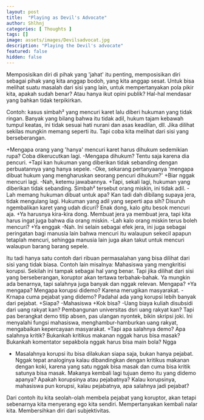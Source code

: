 ```yaml
---
layout: post
title:  "Playing as Devil's Advocate"
author: Shlhnj
categories: [ Thoughts ]
tags: []
image: assets/images/Devilsadvocat.jpg
description: "Playing the Devil's advocate"
featured: false
hidden: false
---
```


Memposisikan diri di pihak yang 'jahat' itu penting, memposisikan diri sebagai pihak yang kita anggap bodoh, yang kita anggap sesat. Untuk bisa melihat suatu masalah dari sisi yang lain, untuk mempertanyakan pola pikir kita, apakah sudah benar? Atau hanya ikut opini publik? Hal-hal mendasar yang bahkan tidak terpikirkan.

Contoh: kasus simbah² yang mencuri karet lalu diberi hukuman yang tidak ringan. Banyak yang bilang bahwa itu tidak adil, hukum tajam kebawah tumpul keatas, ini tidak sesuai hati nurani dan asas keadilan, dll. Jika dilihat sekilas mungkin memang seperti itu. Tapi coba kita melihat dari sisi yang berseberangan.

+Mengapa orang yang 'hanya' mencuri karet harus dihukum sedemikian rupa?
Coba dikerucutkan lagi.
-Mengapa dihukum? Tentu saja karena dia pencuri.
+Tapi kan hukuman yang diberikan tidak sebanding dengan perbuatannya yang hanya sepele.
-Oke, sekarang pertanyaanya 'mengapa dibuat hukum yang mengharuskan seorang pencuri dihukum?'
+Biar nggak mencuri lagi.
-Nah, ketemu jawabannya.
+Tapi, sekali lagi, hukuman yang diberikan tidak sebanding. Simbah² tersebut orang miskin, ini tidak adil.
-Lah memang hukuman dibuat untuk apa? Kan tadi dah dibilang supaya jera, tidak mengulang lagi. Hukuman yang adil yang seperti apa sih? Disuruh ngembalikan karet yang udah dicuri? Enak dong, kalo gitu besok mencuri aja.
+Ya harusnya kira-kira dong. Membuat jera ya membuat jera, tapi kita harus ingat juga bahwa dia orang miskin.
-Lah kalo orang miskin terus boleh mencuri?
+Ya enggak
-Nah. Ini selain sebagai efek jera, ini juga sebagai peringatan bagi manusia lain bahwa mencuri itu walaupun sekecil apapun tetaplah mencuri, sehingga manusia lain juga akan takut untuk mencuri walaupun barang barang sepele.

Itu tadi hanya satu contoh dari ribuan permasalahan yang bisa dilihat dari sisi yang tidak biasa. Contoh lain misalnya:
Mahasiswa yang mengkritisi korupsi. Sekilah ini tampak sebagai hal yang benar. Tapi jika dilihat dari sisi yang berseberangan, koruptor akan tertawa terbahak-bahak. Ya mungkin ada benarnya, tapi salahnya juga banyak dan nggak relevan. Mengapa?
+Ya mengapa? Mengapa korupsi didemo?
Karena merugikan masyarakat.
-Krnapa cuma pejabat yang didemo? Padahal ada yang korupsi lebih banyak dari pejabat.
+Siapa?
-Mahasiswa
+Kok bisa?
-Uang biaya kuliah disubsidi dari uang rakyat kan? Pembangunan universitas dsri uang rakyat kan? Tapi pas berangkat demo titip absen, pas ulangan nyontek, bikin skripsi joki. Ini menyalahi fungsi mahasiswa, menghambur-hamburkan uang rakyat, mengabaikan kepercayaan masyarakat.
+Tapi apa salahnya demo? Apa salahnya kritik? Bukankah kritikus makanan nggak harus bisa masak? Bukankah komentator sepakbola nggak harus bisa main bola?
Ngga
- Masalahnya korupsi itu bisa dilakukan siapa saja, bukan hanya pejabat. Nggak tepat analoginya kalau dibandingkan dengan kritikus makanan dengan koki, karena yang satu nggak bisa masak dan cuma bisa kritik satunya bisa masak. Makanya kembali lagi tujuan demo itu yang didemo apanya? Apakah korupsinya atau pejabatnya? Kalau korupsinya, mahasiswa pun korupsi, kalau pejabatnya, apa salahnya jadi pejabat?

Dari contoh itu kita seolah-olah membela pejabat yang koruptor, akan tetapi sebenarnya kita menyerang ego kita sendiri. Mempertanyakan kembali nalar kita. Membersihkan diri dari subjektivitas.
